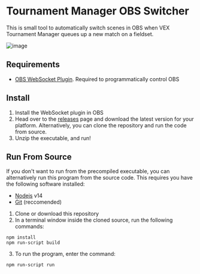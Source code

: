 # Tournament Manager OBS Switcher

This is small tool to automatically switch scenes in OBS when VEX Tournament
Manager queues up a new match on a fieldset.

![image](https://user-images.githubusercontent.com/8839926/153454145-18752edc-5022-4fa5-a0eb-538dfd4a5a1e.png)

## Requirements

- [OBS WebSocket
  Plugin](https://obsproject.com/forum/resources/obs-websocket-remote-control-obs-studio-from-websockets.466/).
  Required to programmatically control OBS

## Install

1. Install the WebSocket plugin in OBS
2. Head over to the
   [releases](https://github.com/MayorMonty/tm-obs-switcher/releases) page and
   download the latest version for your platform. Alternatively, you can clone
   the repository and run the code from source.
3. Unzip the executable, and run!

## Run From Source

If you don't want to run from the precompiled executable, you can alternatively
run this program from the source code. This requires you have the following
software installed:

- [Nodejs](https://nodejs.org) v14
- [Git](https://git-scm.com) (reccomended)

1. Clone or download this repository
2. In a terminal window inside the cloned source, run the following commands:

```
npm install
npm run-script build
```

3. To run the program, enter the command:

```
npm run-script run
```
